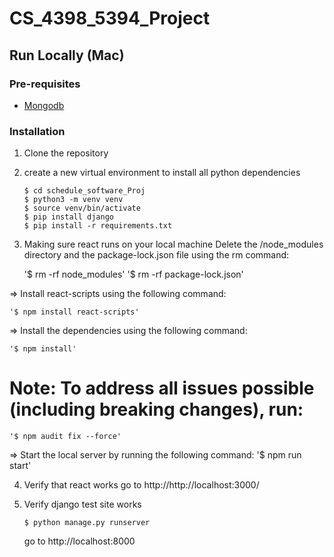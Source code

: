 # CS_4398_5394_Project

## Run Locally (Mac)

### Pre-requisites

* [Mongodb](https://www.mongodb.com/) 

### Installation 

1. Clone the repository
2. create a new virtual environment to install all python dependencies
    
    `$ cd schedule_software_Proj`   
    `$ python3 -m venv venv`  
    `$ source venv/bin/activate`   
    `$ pip install django`      
    `$ pip install -r requirements.txt`

3. Making sure react runs on your local machine 
Delete the /node_modules directory and the package-lock.json file using the rm command:

    '$ rm -rf node_modules'
    '$ rm -rf package-lock.json'

=> Install react-scripts using the following command:

    '$ npm install react-scripts'

=> Install the dependencies using the following command:

    '$ npm install'

# Note: To address all issues possible (including breaking changes), run:
    '$ npm audit fix --force'

=> Start the local server by running the following command:
    '$ npm run start'

4. Verify that react works 
   go to http://http://localhost:3000/


4. Verify django test site works

    `$ python manage.py runserver`

   go to http://localhost:8000
   


